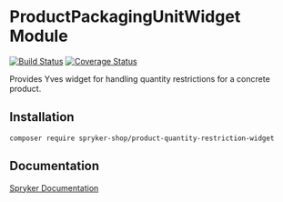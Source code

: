 # ProductPackagingUnitWidget Module
[![Build Status](https://travis-ci.org/spryker-shop/product-quantity-restriction-widget.svg)](https://travis-ci.org/spryker-shop/product-quantity-restriction-widget)
[![Coverage Status](https://coveralls.io/repos/github/spryker-shop/product-quantity-restriction-widget/badge.svg)](https://coveralls.io/github/spryker-shop/product-quantityrestriction-widget)

Provides Yves widget for handling quantity restrictions for a concrete product.

## Installation

```
composer require spryker-shop/product-quantity-restriction-widget
```

## Documentation

[Spryker Documentation](https://academy.spryker.com/developing_with_spryker/module_guide/modules.html)
